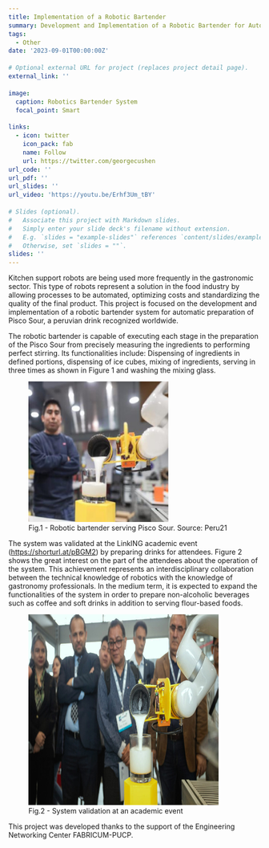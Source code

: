 ```yaml
---
title: Implementation of a Robotic Bartender
summary: Development and Implementation of a Robotic Bartender for Automatic Pisco Sour Preparation
tags:
  - Other
date: '2023-09-01T00:00:00Z'

# Optional external URL for project (replaces project detail page).
external_link: ''

image:
  caption: Robotics Bartender System
  focal_point: Smart

links:
  - icon: twitter
    icon_pack: fab
    name: Follow
    url: https://twitter.com/georgecushen
url_code: ''
url_pdf: ''
url_slides: ''
url_video: 'https://youtu.be/Erhf3Um_tBY'

# Slides (optional).
#   Associate this project with Markdown slides.
#   Simply enter your slide deck's filename without extension.
#   E.g. `slides = "example-slides"` references `content/slides/example-slides.md`.
#   Otherwise, set `slides = ""`.
slides: ''
---
```

Kitchen support robots are being used more frequently in the gastronomic sector. This type of robots represent a solution in the food industry by allowing processes to be automated, optimizing costs and standardizing the quality of the final product. This project is focused on the development and implementation of a robotic bartender system for automatic preparation of Pisco Sour, a peruvian drink recognized worldwide. 

The robotic bartender is capable of executing each stage in the preparation of the Pisco Sour from precisely measuring the ingredients to performing perfect stirring. Its functionalities include: Dispensing of ingredients in defined portions, dispensing of ice cubes, mixing of ingredients, serving in three times as shown in Figure 1 and washing the mixing glass.

<figure>
  <img src= robot_bartender.jpg width= 280 height= 280 >
  <figcaption>Fig.1 - Robotic bartender serving Pisco Sour. Source: Peru21</figcaption>
</figure>

The system was validated at the LinkING academic event (https://shorturl.at/pBGM2) by preparing drinks for attendees. Figure 2 shows the great interest on the part of the attendees about the operation of the system. This achievement represents an interdisciplinary collaboration between the technical knowledge of robotics with the knowledge of gastronomy professionals. In the medium term, it is expected to expand the functionalities of the system in order to prepare non-alcoholic beverages such as coffee and soft drinks in addition to serving flour-based foods. 

<figure>
  <img src= featured3.jpg width= 380 height= 380>
  <figcaption>Fig.2 - System validation at an academic event</figcaption>
</figure>

This project was developed thanks to the support of the Engineering Networking Center FABRICUM-PUCP.